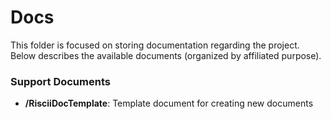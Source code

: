 # Docs
This folder is focused on storing documentation regarding the project. Below describes the available documents (organized by affiliated purpose).

### Support Documents
- __/RisciiDocTemplate__: Template document for creating new documents
